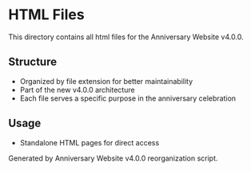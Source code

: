 # HTML Files

This directory contains all html files for the Anniversary Website v4.0.0.

## Structure
- Organized by file extension for better maintainability
- Part of the new v4.0.0 architecture
- Each file serves a specific purpose in the anniversary celebration

## Usage

- Standalone HTML pages for direct access



Generated by Anniversary Website v4.0.0 reorganization script.
